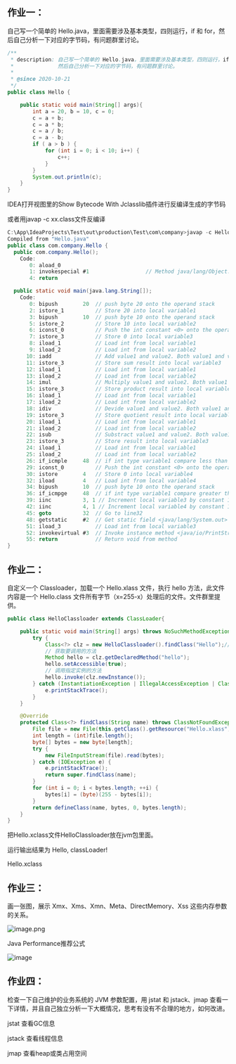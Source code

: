 ## 作业一：

自己写一个简单的 Hello.java，里面需要涉及基本类型，四则运行，if 和 for，然后自己分析一下对应的字节码，有问题群里讨论。



```java
/**
 * description: 自己写一个简单的 Hello.java，里面需要涉及基本类型，四则运行，if 和 for，
 *              然后自己分析一下对应的字节码，有问题群里讨论。
 *
 * @since 2020-10-21
 */
public class Hello {

    public static void main(String[] args){
        int a = 20, b = 10, c = 0;
        c = a + b;
        c = a * b;
        c = a / b;
        c = a - b;
        if ( a > b ) {
            for (int i = 0; i < 10; i++) {
                c++;
            }
        }
        System.out.println(c);
    }
}
```

IDEA打开视图里的Show Bytecode With Jclasslib插件进行反编译生成的字节码

或者用javap -c xx.class文件反编译

```java
C:\App\IdeaProjects\Test\out\production\Test\com\company>javap -c Hello.class
Compiled from "Hello.java"
public class com.company.Hello {
  public com.company.Hello();
    Code:
       0: aload_0
       1: invokespecial #1                  // Method java/lang/Object."<init>":()V
       4: return

  public static void main(java.lang.String[]);
    Code:
       0: bipush        20  // push byte 20 onto the operand stack
       2: istore_1          // Store 20 into local variable1
       3: bipush        10  // push byte 10 onto the operand stack
       5: istore_2          // Store 10 into local variable2
       6: iconst_0          // Push the int constant <0> onto the operand stack
       7: istore_3          // Store 0 into local variable3
       8: iload_1           // Load int from local variable1
       9: iload_2           // Load int from local variable2
      10: iadd              // Add value1 and value2. Both value1 and value2 must be of type int. The result is pushed onto the operand stack.
      11: istore_3          // Store sum result into local variable3
      12: iload_1           // Load int from local variable1
      13: iload_2           // Load int from local variable2
      14: imul              // Multiply value1 and value2. Both value1 and value2 must be of type int. The result is pushed onto the operand stack.
      15: istore_3          // Store product result into local variable3
      16: iload_1           // Load int from local variable1
      17: iload_2           // Load int from local variable2
      18: idiv              // Devide value1 and value2. Both value1 and value2 must be of type int. The result is pushed onto the operand stack.
      19: istore_3          // Store quotient result into local variable3
      20: iload_1           // Load int from local variable1
      21: iload_2           // Load int from local variable2    
      22: isub              // Substract value1 and value2. Both value1 and value2 must be of type int. The result is pushed onto the operand stack.
      23: istore_3          // Store result into local variable3    
      24: iload_1           // Load int from local variable1
      25: iload_2           // Load int from local variable2    
      26: if_icmple     48  // if int type variable1 compare less than or equals variable2, go to line 48
      29: iconst_0          // Push the int constant <0> onto the operand stack.
      30: istore        4   // Store 0 into local variable4
      32: iload         4   // Load int from local variable4
      34: bipush        10  // push byte 10 onto the operand stack 
      36: if_icmpge     48  // if int type variable1 compare greater than or equals variable2, go to line 48
      39: iinc          3, 1 // Increment local variable3 by constant 1
      42: iinc          4, 1 // Increment local variable4 by constant 1
      45: goto          32  // Go to line32
      48: getstatic     #2  // Get static field <java/lang/System.out> from class 
      51: iload_3           // Load int from local variable3
      52: invokevirtual #3  // Invoke instance method <java/io/PrintStream.println> 
      55: return            // Return void from method
}
```



## 作业二：

自定义一个 Classloader，加载一个 Hello.xlass 文件，执行 hello 方法，此文件内容是一个 Hello.class 文件所有字节（x=255-x）处理后的文件。文件群里提供。

```java
public class HelloClassloader extends ClassLoader{

    public static void main(String[] args) throws NoSuchMethodException, InvocationTargetException {
        try {
            Class<?> clz = new HelloClassloader().findClass("Hello");// 加载并初始化Hello类
            // 获取要调用的方法
            Method hello = clz.getDeclaredMethod("hello");
            hello.setAccessible(true);
            // 调用指定实例的方法
            hello.invoke(clz.newInstance());
        } catch (InstantiationException | IllegalAccessException | ClassNotFoundException e) {
            e.printStackTrace();
        }
    }

    @Override
    protected Class<?> findClass(String name) throws ClassNotFoundException {
        File file = new File(this.getClass().getResource("Hello.xlass").getPath());
        int length = (int)file.length();
        byte[] bytes = new byte[length];
        try {
            new FileInputStream(file).read(bytes);
        } catch (IOException e) {
            e.printStackTrace();
            return super.findClass(name);
        }
        for (int i = 0; i < bytes.length; ++i) {
            bytes[i] = (byte)(255 - bytes[i]);
        }
        return defineClass(name, bytes, 0, bytes.length);
    }
}
```

把Hello.xclass文件HelloClassloader放在jvm包里面。

运行输出结果为 Hello, classLoader!

Hello.xclass



## 作业三：

画一张图，展示 Xmx、Xms、Xmn、Meta、DirectMemory、Xss 这些内存参数的关系。



![image.png](https://cdn.nlark.com/yuque/0/2020/png/733521/1603283676655-ecc00eb9-0904-4494-b153-f48e077cc05e.png)

Java Performance推荐公式

![image](https://cdn.nlark.com/yuque/0/2020/png/733521/1603283517232-ecedd97d-bb1f-4a12-9ad2-ebcbe6f79965.png)



## 作业四：

检查一下自己维护的业务系统的 JVM 参数配置，用 jstat 和 jstack、jmap 查看一下详情，并且自己独立分析一下大概情况，思考有没有不合理的地方，如何改进。

jstat 查看GC信息

jstack 查看线程信息

jmap 查看heap或类占用空间